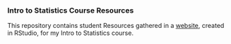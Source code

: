 ### Intro to Statistics Course Resources

This repository contains student Resources gathered in a [website](https://mphitchman.com/stats), created in RStudio, for my Intro to Statistics course.  
